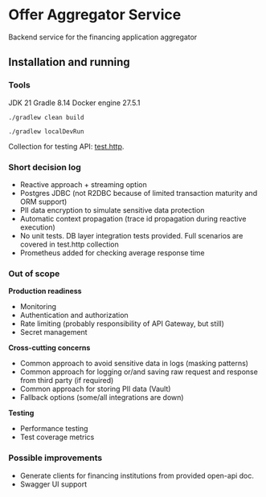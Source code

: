 <h1>Offer Aggregator Service</h1>
Backend service for the financing application aggregator


<h2>Installation and running</h2>
<h3>Tools</h3>
JDK 21  
Gradle 8.14  
Docker engine 27.5.1  

```
./gradlew clean build
```

```
./gradlew localDevRun
```


Collection for testing API: [test.http](src/test/resources/test.http).

<h3>Short decision log</h3>

* Reactive approach + streaming option
* Postgres JDBC (not R2DBC because of limited transaction maturity and ORM support) 
* PII data encryption to simulate sensitive data protection
* Automatic context propagation (trace id propagation during reactive execution)  
* No unit tests. DB layer integration tests provided. Full scenarios are covered in test.http collection 
* Prometheus added for checking average response time

<h3>Out of scope</h3>

<b>Production readiness</b>
* Monitoring
* Authentication and authorization
* Rate limiting (probably responsibility of API Gateway, but still)
* Secret management

<b>Cross-cutting concerns</b>
* Common approach to avoid sensitive data in logs (masking patterns)
* Common approach for logging or/and saving raw request and response from third party (if required)
* Common approach for storing PII data (Vault)
* Fallback options (some/all integrations are down)

<b>Testing</b>
* Performance testing
* Test coverage metrics

<h3>Possible improvements</h3>

* Generate clients for financing institutions from provided open-api doc.  
* Swagger UI support
